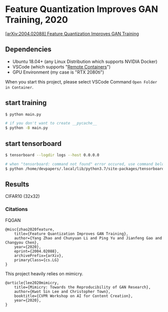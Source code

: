 # Feature Quantization Improves GAN Training, 2020

[[arXiv:2004.02088] Feature Quantization Improves GAN Training](https://arxiv.org/abs/2004.02088)

## Dependencies

- Ubuntu 18.04+ (any Linux Distribution which supports NVIDIA Docker)
- VSCode (which supports "[Remote Containers](https://github.com/microsoft/vscode-dev-containers)")
- GPU Environment (my case is "RTX 2080ti")

When you start this project, please select VSCode Command `Open Folder in Container`.

## start training

```bash
$ python main.py

# if you don't want to create __pycache__
$ python -B main.py
```

## start tensorboard

```bash
$ tensorboard --logdir logs --host 0.0.0.0

# when "tensorboard: command not found" error occured, use command below.
$ python /home/devpapers/.local/lib/python3.7/site-packages/tensorboard/main.py --logdir logs --host=0.0.0.0
```

## Results

CIFAR10 (32x32)




### Citations

FQGAN

```
@misc{zhao2020feature,
    title={Feature Quantization Improves GAN Training},
    author={Yang Zhao and Chunyuan Li and Ping Yu and Jianfeng Gao and Changyou Chen},
    year={2020},
    eprint={2004.02088},
    archivePrefix={arXiv},
    primaryClass={cs.LG}
}
```

This project heavily relies on mimicry.

```
@article{lee2020mimicry,
    title={Mimicry: Towards the Reproducibility of GAN Research},
    author={Kwot Sin Lee and Christopher Town},
    booktitle={CVPR Workshop on AI for Content Creation},
    year={2020},
}
```